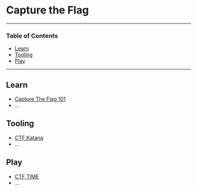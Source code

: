 # Capture the Flag

---

### Table of Contents
- [Learn](#learn)
- [Tooling](#tooling)
- [Play](#play)

---

## Learn
- [Capture The Flag 101](https://ctf101.org/)
- ...

## Tooling
- [CTF Katana](https://github.com/JohnHammond/ctf-katana)
- ...

## Play
- [CTF TIME](https://ctftime.org/)
- ...
